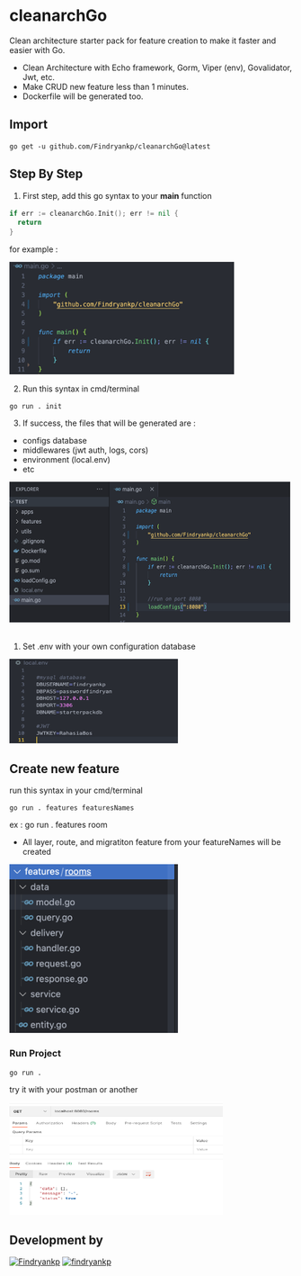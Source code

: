# cleanarchGo
Clean architecture starter pack for feature creation to make it faster and easier with Go.
* Clean Architecture with Echo framework, Gorm, Viper (env), Govalidator, Jwt, etc.
* Make CRUD new feature less than 1 minutes.
* Dockerfile will be generated too.

## Import
```shell
go get -u github.com/Findryankp/cleanarchGo@latest
```

## Step By Step
1. First step, add this go syntax to your **main** function
```go
if err := cleanarchGo.Init(); err != nil {
  return
}
```
for example :
<br/>
<div align="left">
  <a href="https://github.com/othneildrew/Best-README-Template">
    <img src="images/01.png" alt="Logo" height="200" width="400">
  </a>
</div>

2. Run this syntax in cmd/terminal
```shell
go run . init
```

3. If success, the files that will be generated are :
* configs database
* middlewares (jwt auth, logs, cors)
* environment (local.env)
* etc
<div align="left">
  <a href="https://github.com/othneildrew/Best-README-Template">
    <img src="images/02.png" alt="Logo" height="250" width="500">
  </a>
</div>  
<br/>

1. Set .env with your own configuration database

<div align="left">
  <a href="https://github.com/othneildrew/Best-README-Template">
    <img src="images/04.png" alt="Logo" height="150" width="300">
  </a>
</div>

## Create new feature
run this syntax in your cmd/terminal
```shell
go run . features featuresNames
```
ex : go run . features room

* All layer, route, and migratiton feature from your featureNames will be created
<div align="left">
  <a href="https://github.com/othneildrew/Best-README-Template">
    <img src="images/03.png" alt="Logo" height="300" width="300">
  </a>
</div>

### Run Project
```shell
go run .
```

try it with your postman or another
<div align="left">
  <a href="https://github.com/othneildrew/Best-README-Template">
    <img src="images/05.png" alt="Logo" height="200" width="380">
  </a>
</div>

## Development by
[![Findryankp](https://img.shields.io/badge/Findryankp-grey?style=for-the-badge&logo=github&logoColor=white)](https://github.com/Findryankp)
[![findryankp](https://img.shields.io/badge/findryankp-blue?style=for-the-badge&logo=linkedin&logoColor=white)](https://www.linkedin.com/in/Findryankp/)

